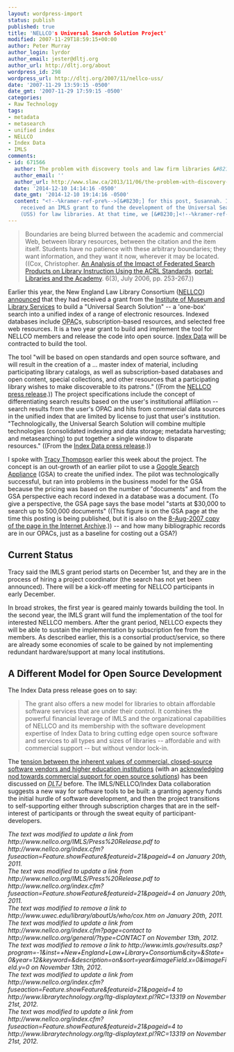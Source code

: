 ```yaml
---
layout: wordpress-import
status: publish
published: true
title: 'NELLCO's Universal Search Solution Project'
modified: 2007-11-29T18:59:15+00:00
author: Peter Murray
author_login: lyrdor
author_email: jester@dltj.org
author_url: http://dltj.org/about
wordpress_id: 298
wordpress_url: http://dltj.org/2007/11/nellco-uss/
date: '2007-11-29 13:59:15 -0500'
date_gmt: '2007-11-29 17:59:15 -0500'
categories:
- Raw Technology
tags:
- metadata
- metasearch
- unified index
- NELLCO
- Index Data
- IMLS
comments:
- id: 671566
  author: The problem with discovery tools and law firm libraries &#8211; Slaw
  author_email: ''
  author_url: http://www.slaw.ca/2013/11/06/the-problem-with-discovery-tools-and-law-firm-libraries/
  date: '2014-12-10 14:14:16 -0500'
  date_gmt: '2014-12-10 19:14:16 -0500'
  content: "<!--%kramer-ref-pre%-->[&#8230;] for this post, Susannah. In 2007 NELLCO
    received an IMLS grant to fund the development of the Universal Search Solution
    (USS) for law libraries. At that time, we [&#8230;]<!--%kramer-ref-post%-->"
---
```

<blockquote>Boundaries are being blurred between the academic and commercial Web, between library resources, between the citation and the item itself. Students have no patience with these arbitrary boundaries; they want information, and they want it now, wherever it may be located. ((<span class="removed_link" title="http://www.uwec.edu/library/aboutUs/who/cox.htm">Cox, Christopher</span>.  <a href="http://journals.ohiolink.edu/ejc/article.cgi?issn=15307131&amp;issue=v06i0003&amp;article=253_aaotioliutas" title="Link to article on OhioLINK EJC">An Analysis of the Impact of Federated Search Products on Library Instruction Using the ACRL Standards</a>.  <a href="http://www.press.jhu.edu/journals/portal_libraries_and_the_academy/" title="journal homepage">portal: Libraries and the Academy</a>.  6(3), July 2006, pp. 253-267.))</p></blockquote>
<p>Earlier this year, the New England Law Library Consortium (<a href="http://www.nellco.org/" title="New England Law Library Consortium homepage">NELLCO</a>) <a href="http://www.librarytechnology.org/ltg-displaytext.pl?RC=13319" title="NELLCO&#039;s IMLS press release">announced</a> that they had <span class="removed_link" title="http://www.imls.gov/results.asp?program=-1&amp;inst=+New+England+Law+Library+Consortium&amp;city=&amp;State=0&amp;year=12&amp;keyword=&amp;description=on&amp;sort=year&amp;imageField.x=0&amp;imageField.y=0">received a grant</span> from the <a href="http://www.imls.gov/about/about.shtm" title="About IMLS">Institute of Museum and Library Services</a> to build a "Universal Search Solution" -- a 'one-box' search into a unified index of a range of electronic resources.  Indexed databases include <abbr title="Online Public Access Catalog">OPAC</abbr>s, subscription-based resources, and selected free web resources.  It is a two year grant to build and implement the tool for NELLCO members and release the code into open source.  <a href="http://www.indexdata.dk/news/#2007-09-26" title="News">Index Data</a> will be contracted to build the tool.</p>
<p>The tool "will be based on open standards and open source software, and will result in the creation of a ... master index of material, including participating library catalogs, as well as subscription-based databases and open content, special collections, and other resources that a participating library wishes to make discoverable to its patrons."  ((From the <a href="http://www.librarytechnology.org/ltg-displaytext.pl?RC=13319" title="NELLCO&#039;s IMLS press release">NELLCO press release</a>.))  The project specifications include the concept of differentiating search results based on the user's institutional affiliation -- search results from the user's OPAC and hits from commercial data sources in the unified index that are limited by license to just that user's institution.  "Technologically, the Universal Search Solution will combine multiple technologies (consolidated indexing and data storage; metadata harvesting; and metasearching) to put together a single window to disparate resources." ((From the <a href="http://www.indexdata.dk/news/#2007-09-26" title="News">Index Data press release</a>.))</p>
<p>I spoke with <a href="http://www.nellco.org/general/?type=CONTACT" title="Contact information for Tracy Thompson">Tracy Thompson</a> earlier this week about the project.  The concept is an out-growth of an earlier pilot to use a <a href="http://www.google.com/enterprise/gsa/" title="Google Enterprise: Google Search Appliance">Google Search Appliance</a> (GSA) to create the unified index.  The pilot was technologically successful, but ran into problems in the business model for the GSA because the pricing was based on the number of "documents" and from the GSA perspective each record indexed in a database was a document.  (To give a perspective, the GSA page says the base model "starts at $30,000 to search up to 500,000 documents" ((This figure is on the GSA page at the time this posting is being published, but it is also on the <a href="http://web.archive.org/web/20070808095050/http://www.google.com/enterprise/gsa/" title="403 Forbidden">8-Aug-2007 copy of the page in the Internet Archive</a>.)) -- and how many bibliographic records are in our OPACs, just as a baseline for costing out a GSA?)</p>
<h2>Current Status</h2>
<p>Tracy said the IMLS grant period starts on December 1st, and they are in the process of hiring a project coordinator (the search has not yet been announced).  There will be a kick-off meeting for NELLCO participants in early December.</p>
<p>In broad strokes, the first year is geared mainly towards building the tool.  In the second year, the IMLS grant will fund the implementation of the tool for interested NELLCO members.  After the grant period, NELLCO expects they will be able to sustain the implementation by subscription fee from the members.  As described earlier, this is a consortial product/service, so there are already some economies of scale to be gained by not implementing redundant hardware/support at many local institutions.</p>
<h2>A Different Model for Open Source Development</h2>
<p>The Index Data press release goes on to say:</p>
<blockquote><p>The grant also offers a new model for libraries to obtain affordable software services that are under their control. It combines the powerful financial leverage of IMLS and the organizational capabilities of NELLCO and its membership with the software development expertise of Index Data to bring cutting edge open source software and services to all types and sizes of libraries -- affordable and with commercial support -- but without vendor lock-in.</p></blockquote>
<p>The <a href="/article/clashing-values/">tension between the inherent values of commercial, closed-source software vendors and higher education institutions</a> (with an <a href="/article/aligning-clashing-values/">acknowledging nod towards commercial support for open source solutions</a>) has been discussed on <acronym title="Disruptive Library Technology Jester"><i>DLTJ</i></acronym> before.  The IMLS/NELLCO/Index Data collaboration suggests a new way for software tools to be built:  a granting agency funds the initial hurdle of software development, and then the project transitions to self-supporting either through subscription charges that are in the self-interest of participants or through the sweat equity of participant-developers.
<p style="padding:0;margin:0;font-style:italic;">The text was modified to update a link from http://www.nellco.org/IMLS/Press%20Release.pdf to http://www.nellco.org/index.cfm?fuseaction=Feature.showFeature&featureid=21&pageid=4 on January 20th, 2011.</p>
<p style="padding:0;margin:0;font-style:italic;">The text was modified to update a link from http://www.nellco.org/IMLS/Press%20Release.pdf to http://www.nellco.org/index.cfm?fuseaction=Feature.showFeature&featureid=21&pageid=4 on January 20th, 2011.</p>
<p style="padding:0;margin:0;font-style:italic;" class="removed_link">The text was modified to remove a link to http://www.uwec.edu/library/aboutUs/who/cox.htm on January 20th, 2011.</p>
<p style="padding:0;margin:0;font-style:italic;">The text was modified to update a link from http://www.nellco.org/index.cfm?page=contact to http://www.nellco.org/general/?type=CONTACT on November 13th, 2012.</p>
<p style="padding:0;margin:0;font-style:italic;" class="removed_link">The text was modified to remove a link to http://www.imls.gov/results.asp?program=-1&inst=+New+England+Law+Library+Consortium&city=&State=0&year=12&keyword=&description=on&sort=year&imageField.x=0&imageField.y=0 on November 13th, 2012.</p>
<p style="padding:0;margin:0;font-style:italic;">The text was modified to update a link from http://www.nellco.org/index.cfm?fuseaction=Feature.showFeature&featureid=21&pageid=4 to http://www.librarytechnology.org/ltg-displaytext.pl?RC=13319 on November 21st, 2012.</p>
<p style="padding:0;margin:0;font-style:italic;">The text was modified to update a link from http://www.nellco.org/index.cfm?fuseaction=Feature.showFeature&featureid=21&pageid=4 to http://www.librarytechnology.org/ltg-displaytext.pl?RC=13319 on November 21st, 2012.</p>
